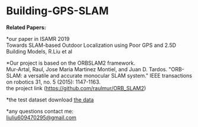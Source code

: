 # Building-GPS-SLAM
**Related Papers:**

*our paper in ISAMR 2019 <br>
  Towards SLAM-based Outdoor Localization using Poor GPS and 2.5D Building Models, R.Liu et al

*Our project is based on the ORBSLAM2 framework.<br>
  Mur-Artal, Raul, Jose Maria Martinez Montiel, and Juan D. Tardos. "ORB-SLAM: a versatile and accurate monocular SLAM system." IEEE transactions on robotics 31, no. 5 (2015): 1147-1163.  <br>
  the project link (https://github.com/raulmur/ORB_SLAM2)<br>

*the test dataset download
[the data](https://drive.google.com/file/d/1sCsfS4vY2g7pxQes_N8WX-bs_IyAUPW6/view?usp=sharing)<br>

*any questions contact me:<br>
liuliu609470295@gmail.com


